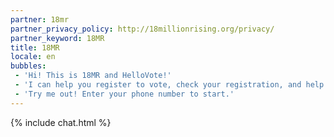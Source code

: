 ```yaml
---
partner: 18mr
partner_privacy_policy: http://18millionrising.org/privacy/
partner_keyword: 18MR
title: 18MR
locale: en
bubbles:
 - 'Hi! This is 18MR and HelloVote!'
 - 'I can help you register to vote, check your registration, and help your friends register'
 - 'Try me out! Enter your phone number to start.'
---
```

{% include chat.html %}



